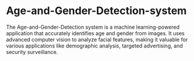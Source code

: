 # Age-and-Gender-Detection-system
The Age-and-Gender-Detection system is a machine learning-powered application that accurately identifies age and gender from images. It uses advanced computer vision to analyze facial features, making it valuable for various applications like demographic analysis, targeted advertising, and security surveillance.
